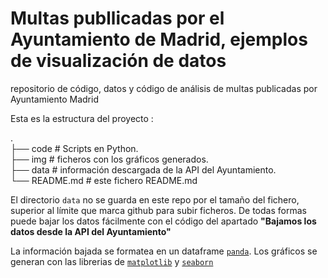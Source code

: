 # Multas publlicadas por el Ayuntamiento de Madrid, ejemplos de visualización de datos 
repositorio de código, datos y código de análisis de multas publicadas por Ayuntamiento Madrid

Esta es la estructura del proyecto : 

.  
├── code                  # Scripts en Python.    
├── img                   # ficheros con los gráficos generados.  
├── data                  # información descargada de la API del Ayuntamiento.  
└── README.md             # este fichero README.md

El directorio `data` no se guarda en este repo por el tamaño del fichero, superior al límite que marca github para subir ficheros.
De todas formas puede bajar los datos fácilmente con el código del apartado **"Bajamos los datos desde la API del Ayuntamiento"**

La información bajada se formatea en un dataframe [`panda`](https://pandas.pydata.org). Los gráficos se generan con las librerias de [`matplotlib`](https://matplotlib.org/stable/) y [`seaborn`](https://seaborn.pydata.org/#)
